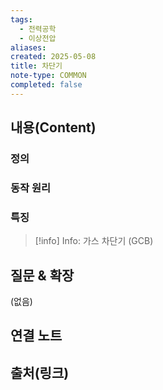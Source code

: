 ```yaml
---
tags:
  - 전력공학
  - 이상전압
aliases: 
created: 2025-05-08
title: 차단기
note-type: COMMON
completed: false
---
```


## 내용(Content)
### 정의
### 동작 원리
### 특징

>[!info] Info: 가스 차단기 (GCB)

## 질문 & 확장

(없음)

## 연결 노트

## 출처(링크)

